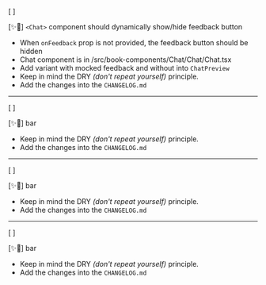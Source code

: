 [ ]

[✨💏] `<Chat>` component should dynamically show/hide feedback button

-   When `onFeedback` prop is not provided, the feedback button should be hidden
-   Chat component is in /src/book-components/Chat/Chat/Chat.tsx
-   Add variant with mocked feedback and without into `ChatPreview`
-   Keep in mind the DRY _(don't repeat yourself)_ principle.
-   Add the changes into the `CHANGELOG.md`

---

[ ]

[✨💏] bar

-   Keep in mind the DRY _(don't repeat yourself)_ principle.
-   Add the changes into the `CHANGELOG.md`

---

[ ]

[✨💏] bar

-   Keep in mind the DRY _(don't repeat yourself)_ principle.
-   Add the changes into the `CHANGELOG.md`

---

[ ]

[✨💏] bar

-   Keep in mind the DRY _(don't repeat yourself)_ principle.
-   Add the changes into the `CHANGELOG.md`
